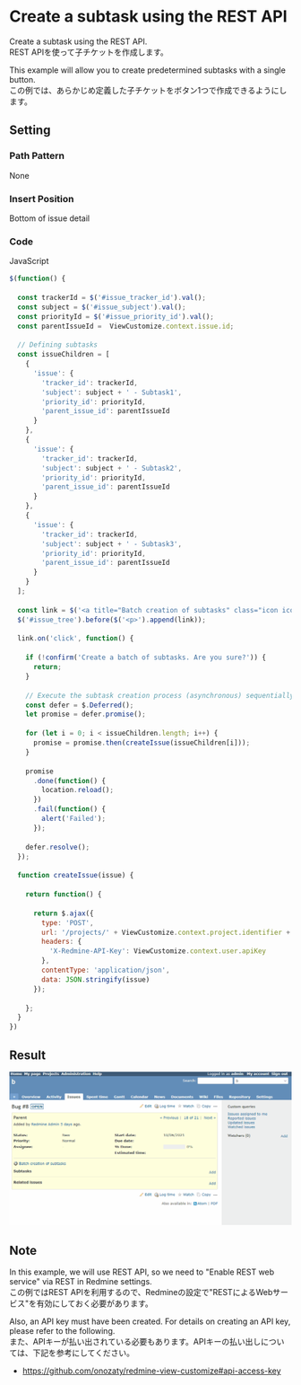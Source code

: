 # Create a subtask using the REST API

Create a subtask using the REST API.  
REST APIを使って子チケットを作成します。

This example will allow you to create predetermined subtasks with a single button.  
この例では、あらかじめ定義した子チケットをボタン1つで作成できるようにします。

## Setting

### Path Pattern

None

### Insert Position

Bottom of issue detail
<!-- 
Head of all pages
Bottom of issue form
Bottom of issue detail
Bottom of all pages
-->

### Code

JavaScript
<!--
JavaScript
CSS
HTML
-->

```javascript
$(function() {

  const trackerId = $('#issue_tracker_id').val();
  const subject = $('#issue_subject').val();
  const priorityId = $('#issue_priority_id').val();
  const parentIssueId =  ViewCustomize.context.issue.id;

  // Defining subtasks 
  const issueChildren = [
    {
      'issue': {
        'tracker_id': trackerId,
        'subject': subject + ' - Subtask1',
        'priority_id': priorityId,
        'parent_issue_id': parentIssueId
      }
    },
    {
      'issue': {
        'tracker_id': trackerId,
        'subject': subject + ' - Subtask2',
        'priority_id': priorityId,
        'parent_issue_id': parentIssueId
      }
    },
    {
      'issue': {
        'tracker_id': trackerId,
        'subject': subject + ' - Subtask3',
        'priority_id': priorityId,
        'parent_issue_id': parentIssueId
      }
    }
  ];

  const link = $('<a title="Batch creation of subtasks" class="icon icon-add" href="#">Batch creation of subtasks</a>');
  $('#issue_tree').before($('<p>').append(link));

  link.on('click', function() {

    if (!confirm('Create a batch of subtasks. Are you sure?')) {
      return;
    }

    // Execute the subtask creation process (asynchronous) sequentially and reload at the end.
    const defer = $.Deferred();
    let promise = defer.promise();

    for (let i = 0; i < issueChildren.length; i++) {
      promise = promise.then(createIssue(issueChildren[i]));
    }

    promise
      .done(function() {
        location.reload();
      })
      .fail(function() {
        alert('Failed');
      });

    defer.resolve();
  });

  function createIssue(issue) {

    return function() {

      return $.ajax({
        type: 'POST',
        url: '/projects/' + ViewCustomize.context.project.identifier + '/issues.json',
        headers: {
          'X-Redmine-API-Key': ViewCustomize.context.user.apiKey
        },
        contentType: 'application/json',
        data: JSON.stringify(issue)
      });

    };
  }
})
```

## Result

![result](./result.gif)

## Note

In this example, we will use REST API, so we need to "Enable REST web service" via REST in Redmine settings.  
この例ではREST APIを利用するので、Redmineの設定で"RESTによるWebサービス"を有効にしておく必要があります。

Also, an API key must have been created. For details on creating an API key, please refer to the following.  
また、APIキーが払い出されている必要もあります。APIキーの払い出しについては、下記を参考にしてください。

* https://github.com/onozaty/redmine-view-customize#api-access-key

